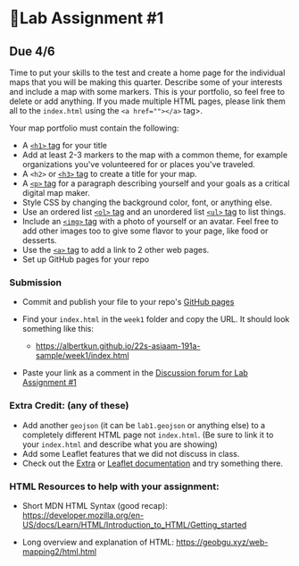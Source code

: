 # 📝Lab Assignment #1

## Due 4/6

Time to put your skills to the test and create a home page for the individual maps that you will be making this quarter. Describe some of your interests and include a map with some markers. This is your portfolio, so feel free to delete or add anything. If you made multiple HTML pages, please link them all to the `index.html` using the `<a href=""></a>` tag>.

Your map portfolio must contain the following:

- A [`<h1>` tag](https://developer.mozilla.org/en-US/docs/Web/HTML/Element/Heading_Elements) for your title
- Add at least 2-3 markers to the map with a common theme, for example organizations you've volunteered for or places you've traveled.
- A `<h2>` or [`<h3>` tag](https://developer.mozilla.org/en-US/docs/Web/HTML/Element/Heading_Elements) to create a title for your map. 
- A [`<p>` tag](https://developer.mozilla.org/en-US/docs/Web/HTML/Element/p) for a paragraph describing yourself and your goals as a critical digital map maker.
- Style CSS by changing the background color, font, or anything else.
- Use an ordered list [`<ol>` tag](https://developer.mozilla.org/en-US/docs/Web/HTML/Element/ol) and an unordered list [`<ul>` tag](https://developer.mozilla.org/en-US/docs/Web/HTML/Element/ul) to list things.
- Include an [`<img>` tag](https://developer.mozilla.org/en-US/docs/Web/HTML/Element/img) with a photo of yourself or an avatar. Feel free to add other images too to give some flavor to your page, like food or desserts.
- Use the [`<a>` tag](https://developer.mozilla.org/en-US/docs/Web/HTML/Element/a) to add a link to 2 other web pages.
- Set up GitHub pages for your repo

###  Submission

- Commit and publish your file to your repo's [GitHub pages](https://guides.github.com/features/pages/)
- Find your `index.html` in the `week1` folder and copy the URL. It should look something like this:

  - https://albertkun.github.io/22s-asiaam-191a-sample/week1/index.html

- Paste your link as a comment in the [Discussion forum for Lab Assignment #1](https://github.com/albertkun/22S-ASIAAM-191A/discussions/4)

### Extra Credit: (any of these) 
   - Add another `geojson` (it can be `lab1.geojson` or anything else) to a completely different HTML page not `index.html`. (Be sure to link it to your `index.html` and describe what you are showing)
   - Add some Leaflet features that we did not discuss in class.
   - Check out the [Extra](../../labs/week1/extra.md) or [Leaflet documentation](http://www.leafletjs.com/) and try something there.

### HTML Resources to help with your assignment:
- Short MDN HTML Syntax (good recap): 
https://developer.mozilla.org/en-US/docs/Learn/HTML/Introduction_to_HTML/Getting_started

- Long overview and explanation of HTML:
https://geobgu.xyz/web-mapping2/html.html